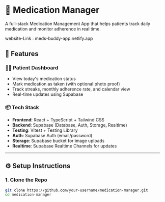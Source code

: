 # 💊 Medication Manager

A full-stack Medication Management App that helps patients track daily medication and monitor adherence in real time.

website-Link : meds-buddy-app.netlify.app






## 🚀 Features

### 🧑‍⚕️ Patient Dashboard

- View today's medication status
- Mark medication as taken (with optional photo proof)
- Track streaks, monthly adherence rate, and calendar view
- Real-time updates using Supabase

### 📦 Tech Stack

- **Frontend**: React + TypeScript + Tailwind CSS
- **Backend**: Supabase (Database, Auth, Storage, Realtime)
- **Testing**: Vitest + Testing Library
- **Auth**: Supabase Auth (email/password)
- **Storage**: Supabase bucket for image uploads
- **Realtime**: Supabase Realtime Channels for updates

---

## ⚙️ Setup Instructions

### 1. Clone the Repo

```bash
git clone https://github.com/your-username/medication-manager.git
cd medication-manager
```
